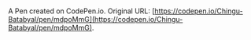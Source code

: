 # 

A Pen created on CodePen.io. Original URL: [https://codepen.io/Chingu-Batabyal/pen/mdpoMmG](https://codepen.io/Chingu-Batabyal/pen/mdpoMmG).

